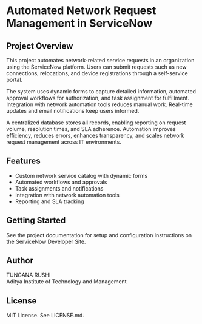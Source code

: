 # Automated Network Request Management in ServiceNow

## Project Overview
This project automates network-related service requests in an organization using the ServiceNow platform. Users can submit requests such as new connections, relocations, and device registrations through a self-service portal.

The system uses dynamic forms to capture detailed information, automated approval workflows for authorization, and task assignment for fulfillment. Integration with network automation tools reduces manual work. Real-time updates and email notifications keep users informed.

A centralized database stores all records, enabling reporting on request volume, resolution times, and SLA adherence. Automation improves efficiency, reduces errors, enhances transparency, and scales network request management across IT environments.

## Features
- Custom network service catalog with dynamic forms  
- Automated workflows and approvals  
- Task assignments and notifications  
- Integration with network automation tools  
- Reporting and SLA tracking

## Getting Started
See the project documentation for setup and configuration instructions on the ServiceNow Developer Site.

## Author
TUNGANA RUSHI  
Aditya Institute of Technology and Management

## License
MIT License. See LICENSE.md.
